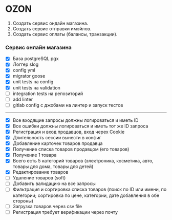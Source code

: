 # OZON 

1. Создать сервис ондайн магазина.
2. Создать сервис отправки имэйлов.
3. Создать сервис оплаты (балансы, транзакции).

### Сервис онлайн магазина

- [X] База postgreSQL pgx
- [X] Логгер slog
- [X] config yml
- [X] migrator goose
- [X] unit tests на config
- [X] unit tests на validation
- [ ] integration tests на репозиторий
- [ ] add linter
- [ ] gitlab config с джобами на линтер и запуск тестов
___________________
- [X] Все входящие запросы должны логироваться и иметь ID
- [X] Все ошибки должны логироваться и иметь тот же ID запроса
- [X] Регистрация и вход продавцов, вход черех Cookie
- [X] Длительность сессии вынести в конфиг
- [X] Добавление карточек товаров продавца
- [X] Получение списка товаров продавцом (его товаров)
- [X] Получение 1 товара
- [X] Всего есть 5 категорий товаров (электроника, косметика, авто, товары для дома, товары для детей)
- [X] Редактирование товаров
- [ ] Удаление товаров (soft)
- [ ] Добавить валидацию на все запросы
- [ ] Фильтрация и сортировка списка товаров (поиск по ID или имени, по категории; сортировка по цене, категории, дате добавления в обе стороны)
- [ ] Загрузка товаров через csv file
- [ ] Регистрация требует верификации через почту
